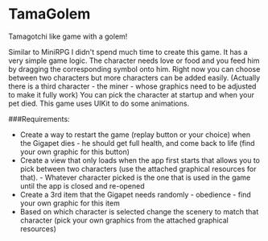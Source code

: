 # TamaGolem
Tamagotchi like game with a golem!

Similar to MiniRPG I didn't spend much time to create this game.
It has a very simple game logic. The character needs love or food and you feed him by dragging the corresponding symbol onto him.
Right now you can choose between two characters but more characters can be added easily. (Actually there is a third character - the miner - whose graphics need to be adjusted to make it fully work)
You can pick the character at startup and when your pet died.
This game uses UIKit to do some animations.


###Requirements:
- Create a way to restart the game (replay button or your choice) when the Gigapet dies - he should get full health, and come back to life (find your own graphic for this button)
- Create a view that only loads when the app first starts that allows you to pick between two characters (use the attached graphical resources for that). - Whatever character picked is the one that is used in the game until the app is closed and re-opened
- Create a 3rd item that the Gigapet needs randomly - obedience - find your own graphic for this item
- Based on which character is selected change the scenery to match that character (pick your own graphics from the attached graphical resources)